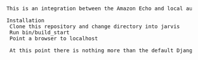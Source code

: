 <pre>
 This is an integration between the Amazon Echo and local automation devices.
 
 Installation
  Clone this repository and change directory into jarvis
  Run bin/build_start
  Point a browser to localhost

  At this point there is nothing more than the default Django application.
</pre>
#  
